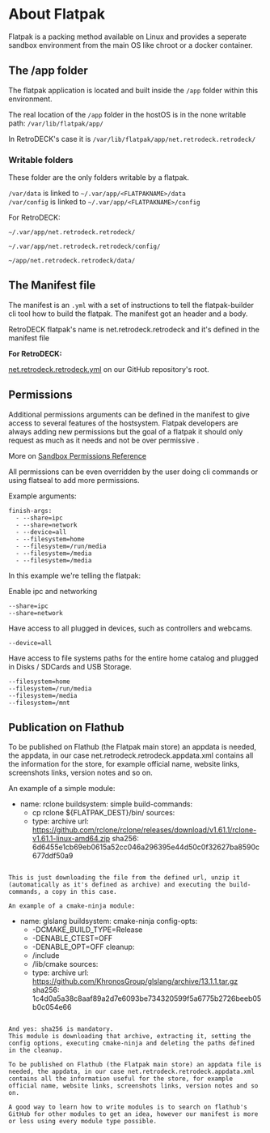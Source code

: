 # About Flatpak

Flatpak is a packing method available on Linux and provides a seperate sandbox environment from the main OS like chroot or a docker container.


## The /app folder
The flatpak application is located and built inside the `/app` folder within this environment.

The real location of the `/app` folder in the hostOS is in the none writable path: `/var/lib/flatpak/app/`

In RetroDECK's case it is `/var/lib/flatpak/app/net.retrodeck.retrodeck/`

### Writable folders

These folder are the only folders writable by a flatpak.

`/var/data` is linked to `~/.var/app/<FLATPAKNAME>/data` <br>
`/var/config` is linked to `~/.var/app/<FLATPAKNAME>/config`  <br>

For RetroDECK:

`~/.var/app/net.retrodeck.retrodeck/`

`~/.var/app/net.retrodeck.retrodeck/config/`

`~/app/net.retrodeck.retrodeck/data/`

## The Manifest file

The manifest is an `.yml` with a set of instructions to tell the flatpak-builder cli tool how to build the flatpak.
The manifest got an header and a body.

RetroDECK flatpak's name is net.retrodeck.retrodeck and it's defined in the manifest file

**For RetroDECK:**

[net.retrodeck.retrodeck.yml](https://github.com/XargonWan/RetroDECK/blob/main/net.retrodeck.retrodeck.yml) on our GitHub repository's root.

## Permissions


Additional permissions arguments can be defined in the manifest to give access to several features of the hostsystem. Flatpak developers are always adding new permissions but the goal of a flatpak it should only request as much as it needs and not be over permissive .

More on [Sandbox Permissions Reference](https://docs.flatpak.org/en/latest/sandbox-permissions-reference.html)

All permissions can be even overridden by the user doing cli commands or using flatseal to add more permissions.

Example arguments:


```
finish-args:
  - --share=ipc
  - --share=network
  - --device=all
  - --filesystem=home
  - --filesystem=/run/media
  - --filesystem=/media
  - --filesystem=/media
```


In this example we're telling the flatpak:

Enable ipc and networking

```
--share=ipc
--share=network
```

Have access to all plugged in devices, such as controllers and webcams.

```
--device=all
```

Have access to file systems paths for the entire home catalog and plugged in Disks / SDCards and USB Storage.

```
--filesystem=home
--filesystem=/run/media
--filesystem=/media
--filesystem=/mnt
```


## Publication on Flathub

To be published on Flathub (the Flatpak main store) an appdata is needed, the appdata, in our case net.retrodeck.retrodeck.appdata.xml contains all the information for the store, for example official name, website links, screenshots links, version notes and so on.

An example of a simple module:


  - name: rclone
    buildsystem: simple
    build-commands:
      - cp rclone ${FLATPAK_DEST}/bin/
    sources:
      - type: archive
        url: https://github.com/rclone/rclone/releases/download/v1.61.1/rclone-v1.61.1-linux-amd64.zip
        sha256: 6d6455e1cb69eb0615a52cc046a296395e44d50c0f32627ba8590c677ddf50a9
```

This is just downloading the file from the defined url, unzip it (automatically as it's defined as archive) and executing the build-commands, a copy in this case.

An example of a cmake-ninja module:

```
  - name: glslang
    buildsystem: cmake-ninja
    config-opts:
      - -DCMAKE_BUILD_TYPE=Release
      - -DENABLE_CTEST=OFF
      - -DENABLE_OPT=OFF
    cleanup:
      - /include
      - /lib/cmake
    sources:
      - type: archive
        url: https://github.com/KhronosGroup/glslang/archive/13.1.1.tar.gz
        sha256: 1c4d0a5a38c8aaf89a2d7e6093be734320599f5a6775b2726beeb05b0c054e66
```

And yes: sha256 is mandatory.
This module is downloading that archive, extracting it, setting the config options, executing cmake-ninja and deleting the paths defined in the cleanup.

To be published on Flathub (the Flatpak main store) an appdata file is needed, the appdata, in our case net.retrodeck.retrodeck.appdata.xml contains all the information useful for the store, for example official name, website links, screenshots links, version notes and so on.

A good way to learn how to write modules is to search on flathub's GitHub for other modules to get an idea, however our manifest is more or less using every module type possible.

